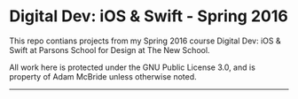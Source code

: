 # Digital Dev: iOS & Swift - Spring 2016

This repo contians projects from my Spring 2016 course Digital Dev: iOS & Swift at Parsons School for Design at The New School.

All work here is protected under the GNU Public License 3.0, and is property of Adam McBride unless otherwise noted.

<hr />
